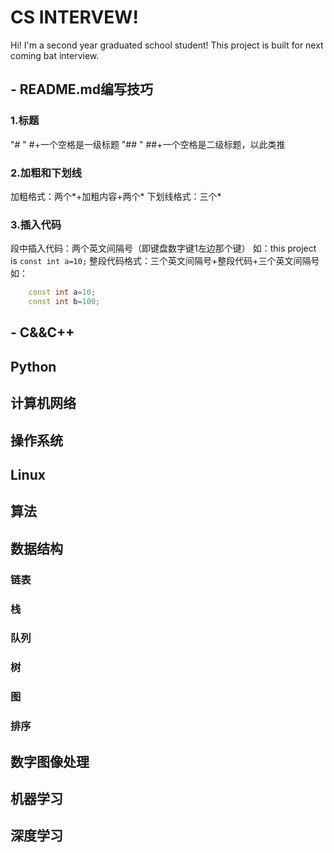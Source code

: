 # CS INTERVEW!

Hi! I'm a second year graduated school student! This project is built for next coming bat interview.

## - README.md编写技巧
 ### **1.标题**
"# " #+一个空格是一级标题
"## " ##+一个空格是二级标题，以此类推
 ### **2.加粗和下划线**
加粗格式：两个*+加粗内容+两个*
下划线格式：三个*
 ### **3.插入代码**
段中插入代码：两个英文间隔号（即键盘数字键1左边那个键）
如：this project is `const int a=10;`
整段代码格式：三个英文间隔号+整段代码+三个英文间隔号
如：
```C++
	const int a=10;
	const int b=100;
```

## - C&&C++

## Python

## 计算机网络
## 操作系统
## Linux
## 算法
## 数据结构

	
###  链表
### 栈
### 队列
### 树
### 图
### 排序
## 数字图像处理

## 机器学习

## 深度学习


